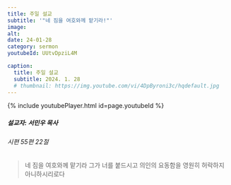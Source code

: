```yaml
---
title: 주일 설교
subtitle: '"네 짐을 여호와께 맡기라!"'
image: 
alt:
date: 24-01-28
category: sermon
youtubeId: UUtvDpziL4M

caption:
  title: 주일 설교
  subtitle: 2024. 1. 28
  # thumbnail: https://img.youtube.com/vi/4DpByroni3c/hqdefault.jpg
---
```

{% include youtubePlayer.html id=page.youtubeId %}

##### 설교자: 서민우 목사

###### 시편 55편 22절

> 네 짐을 여호와께 맡기라 그가 너를 붙드시고 의인의 요동함을 영원히 허락하지 아니하시리로다
